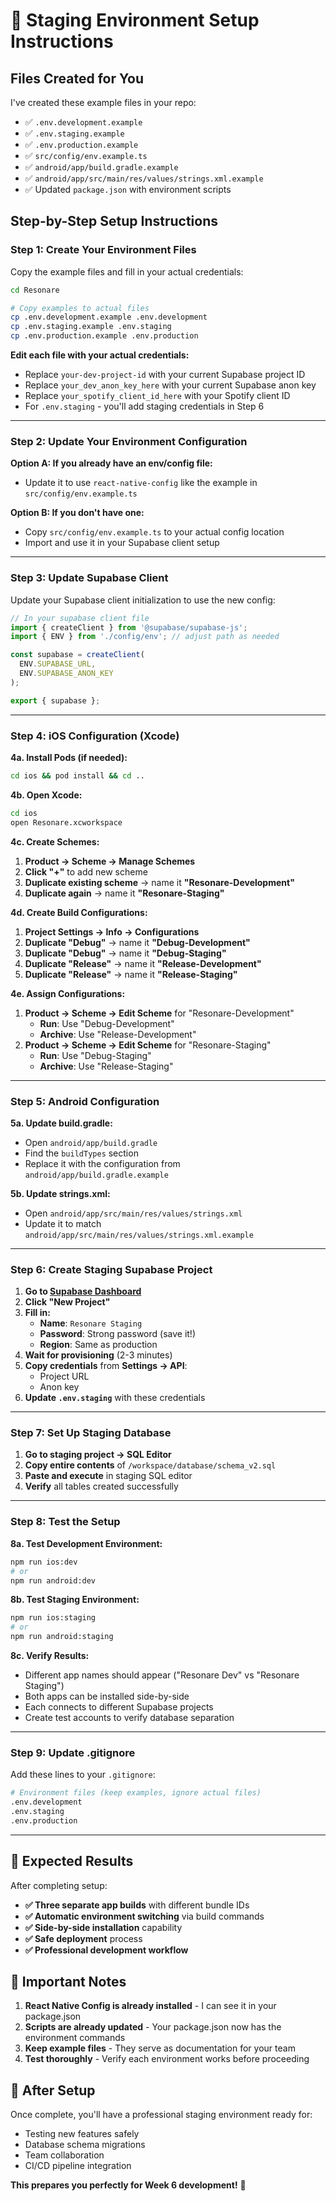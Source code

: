 # 🚀 Staging Environment Setup Instructions

## Files Created for You

I've created these example files in your repo:
- ✅ `.env.development.example` 
- ✅ `.env.staging.example`
- ✅ `.env.production.example`
- ✅ `src/config/env.example.ts`
- ✅ `android/app/build.gradle.example`
- ✅ `android/app/src/main/res/values/strings.xml.example`
- ✅ Updated `package.json` with environment scripts

## Step-by-Step Setup Instructions

### **Step 1: Create Your Environment Files**

Copy the example files and fill in your actual credentials:

```bash
cd Resonare

# Copy examples to actual files
cp .env.development.example .env.development
cp .env.staging.example .env.staging  
cp .env.production.example .env.production
```

**Edit each file with your actual credentials:**
- Replace `your-dev-project-id` with your current Supabase project ID
- Replace `your_dev_anon_key_here` with your current Supabase anon key
- Replace `your_spotify_client_id_here` with your Spotify client ID
- For `.env.staging` - you'll add staging credentials in Step 6

---

### **Step 2: Update Your Environment Configuration**

**Option A: If you already have an env/config file:**
- Update it to use `react-native-config` like the example in `src/config/env.example.ts`

**Option B: If you don't have one:**
- Copy `src/config/env.example.ts` to your actual config location
- Import and use it in your Supabase client setup

---

### **Step 3: Update Supabase Client**

Update your Supabase client initialization to use the new config:

```typescript
// In your supabase client file
import { createClient } from '@supabase/supabase-js';
import { ENV } from './config/env'; // adjust path as needed

const supabase = createClient(
  ENV.SUPABASE_URL,
  ENV.SUPABASE_ANON_KEY
);

export { supabase };
```

---

### **Step 4: iOS Configuration (Xcode)**

**4a. Install Pods (if needed):**
```bash
cd ios && pod install && cd ..
```

**4b. Open Xcode:**
```bash
cd ios
open Resonare.xcworkspace
```

**4c. Create Schemes:**
1. **Product → Scheme → Manage Schemes**
2. **Click "+"** to add new scheme
3. **Duplicate existing scheme** → name it **"Resonare-Development"**
4. **Duplicate again** → name it **"Resonare-Staging"**

**4d. Create Build Configurations:**
1. **Project Settings → Info → Configurations**
2. **Duplicate "Debug"** → name it **"Debug-Development"**
3. **Duplicate "Debug"** → name it **"Debug-Staging"**
4. **Duplicate "Release"** → name it **"Release-Development"**
5. **Duplicate "Release"** → name it **"Release-Staging"**

**4e. Assign Configurations:**
1. **Product → Scheme → Edit Scheme** for "Resonare-Development"
   - **Run**: Use "Debug-Development"
   - **Archive**: Use "Release-Development"
2. **Product → Scheme → Edit Scheme** for "Resonare-Staging"
   - **Run**: Use "Debug-Staging"  
   - **Archive**: Use "Release-Staging"

---

### **Step 5: Android Configuration**

**5a. Update build.gradle:**
- Open `android/app/build.gradle`
- Find the `buildTypes` section
- Replace it with the configuration from `android/app/build.gradle.example`

**5b. Update strings.xml:**
- Open `android/app/src/main/res/values/strings.xml`
- Update it to match `android/app/src/main/res/values/strings.xml.example`

---

### **Step 6: Create Staging Supabase Project**

1. **Go to [Supabase Dashboard](https://supabase.com/dashboard)**
2. **Click "New Project"**
3. **Fill in:**
   - **Name**: `Resonare Staging`
   - **Password**: Strong password (save it!)
   - **Region**: Same as production
4. **Wait for provisioning** (2-3 minutes)
5. **Copy credentials** from **Settings → API**:
   - Project URL  
   - Anon key
6. **Update `.env.staging`** with these credentials

---

### **Step 7: Set Up Staging Database**

1. **Go to staging project → SQL Editor**
2. **Copy entire contents** of `/workspace/database/schema_v2.sql` 
3. **Paste and execute** in staging SQL editor
4. **Verify** all tables created successfully

---

### **Step 8: Test the Setup**

**8a. Test Development Environment:**
```bash
npm run ios:dev
# or
npm run android:dev
```

**8b. Test Staging Environment:**
```bash
npm run ios:staging
# or  
npm run android:staging
```

**8c. Verify Results:**
- Different app names should appear ("Resonare Dev" vs "Resonare Staging")
- Both apps can be installed side-by-side
- Each connects to different Supabase projects
- Create test accounts to verify database separation

---

### **Step 9: Update .gitignore**

Add these lines to your `.gitignore`:
```bash
# Environment files (keep examples, ignore actual files)
.env.development
.env.staging
.env.production
```

---

## 🎯 Expected Results

After completing setup:

- **✅ Three separate app builds** with different bundle IDs
- **✅ Automatic environment switching** via build commands
- **✅ Side-by-side installation** capability
- **✅ Safe deployment** process
- **✅ Professional development workflow**

## 🚨 Important Notes

1. **React Native Config is already installed** - I can see it in your package.json
2. **Scripts are already updated** - Your package.json now has the environment commands
3. **Keep example files** - They serve as documentation for your team
4. **Test thoroughly** - Verify each environment works before proceeding

## 🎉 After Setup

Once complete, you'll have a professional staging environment ready for:
- Testing new features safely
- Database schema migrations  
- Team collaboration
- CI/CD pipeline integration

**This prepares you perfectly for Week 6 development!** 🚀